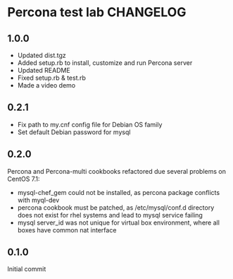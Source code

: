 Percona test lab CHANGELOG
===========================

1.0.0
-----
- Updated dist.tgz
- Added setup.rb to install, customize and run Percona server
- Updated README
- Fixed setup.rb & test.rb
- Made a video demo

0.2.1
-----
- Fix path to my.cnf config file for Debian OS family
- Set default Debian password for mysql

0.2.0
-----
Percona and Percona-multi cookbooks refactored due several problems on CentOS 7.1:
- mysql-chef_gem could not be installed, as percona package conflicts with myql-dev
- percona cookbook must be patched, as /etc/mysql/conf.d directory does not exist for rhel systems and lead to mysql service failing
- mysql server_id was not unique for virtual box environment, where all boxes have common nat interface

0.1.0
-----
Initial commit

